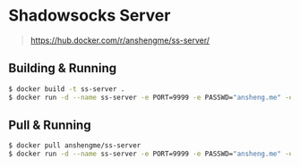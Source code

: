 # Shadowsocks Server

> https://hub.docker.com/r/anshengme/ss-server/

## Building & Running

```bash
$ docker build -t ss-server .
$ docker run -d --name ss-server -e PORT=9999 -e PASSWD="ansheng.me" -e METHOD="aes-256-cfb" -p 9999:9999 ss-server
```

## Pull & Running

```bash
$ docker pull anshengme/ss-server
$ docker run -d --name ss-server -e PORT=9999 -e PASSWD="ansheng.me" -e METHOD="aes-256-cfb" -p 9999:9999 anshengme/ss-server
```

